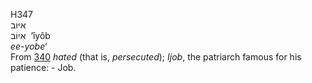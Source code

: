 H347  
איּוב  
אִיוֹב ‎ ‘ı̂yôb  
*ee-yobe‘*  
From [340](h0340) *hated* (that is, *persecuted*); *Ijob*, the patriarch
famous for his patience: - Job.  
